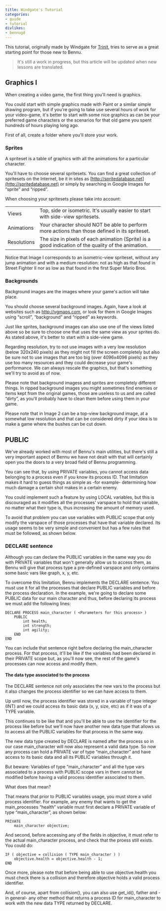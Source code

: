 ```yaml
---
title: Windgate's Tutorial
categories:
- guide
- tutorial
divlikes:
- bennugd
---
```



This tutorial, originally made by Windgate for [Trinit](https://trinit.es/), tries to serve as a great starting point for those new to Bennu.

> It's still a work in progress, but this article will be updated when new lessons are translated.

## Graphics I

When creating a video game, the first thing you'll need is graphics.

You could start with simple graphics made with Paint or a similar simple drawing program, but if you're going to take use several hours of work for your video-game, it's better to start with some nice graphics as can be your preferred game characters or the scenarios for that old game you spent hundreds of hours playing long ago.

First of all, create a folder where you'll store your work.

### Sprites

A spriteset is a table of graphics with all the animations for a particular character.

You'll have to choose several spritesets. You can find a great collection of spritesets on the Internet, be it in sites as [http://spritedatabase.net](http://spritedatabase.net) or simply by searching in Google Images for “sprite” and “ripped”.

When choosing your spritesets please take into account:

|||
|---|---|
| Views | Top, side or isometric. It's usually easier to start with side-view spritesets. |
| Animations | Your character should NOT be able to perform more actions than those defined in its spriteset. |
| Resolutions | The size in pixels of each animation (Sprite) is a good indication of the quality of the animation. |

Notice that Image I corresponds to an isometric-view spriteset, without any jump animation and with a medium resolution: not as high as that found in Street Fighter II nor as low as that found in the first Super Mario Bros.

### Backgrounds

Background images are the images where your game's action will take place.

You should choose several background images. Again, have a look at websites such as http://vgmaps.com, or look for them in Google Images using “scroll”, “background” and “ripped” as keywords.

Just like sprites, background images can also use one of the views listed above so be sure to choose one that uses the same view as your sprites do. As stated above, it's better to start with a side-view game.

Regarding resolution, try to not use images with a very low resolution (below 320x240 pixels) as they might not fill the screen completely but also be sure not to use images that are too big (over 4096x4096 pixels) as they use too many resources and they could decrease your game's performance. We can always rescale the graphics, but that's something we'll try to avoid as of now.

Please note that background imagess and sprites are completely different things. In ripped background images you might sometimes find enemies or items kept from the original games, those are useless to us and are called “dirty”, as you'll probably have to clean them before using them in your game.

Please note that in Image 2 can be a top-view background image, at a somewhat low resolution and that can be considered dirty if your idea is to make a game where the bushes can be cut down.

## PUBLIC

We've already worked with most of Bennu's main utilities, but there's still a very important aspect of Bennu we have not dealt with that will certainly open you the doors to a very broad field of Bennu programming.

You can see that, by using PRIVATE variables, you cannot access data belonging to a process even if you know its process ID. That limitation makes it hard to guess things as simple as -for example- determining how much damage a certain shot makes in a certain enemy.

You could implement such a feature by using LOCAL variables, but this is discouraged as it modifies all the processes' varspace to hold that variable, no matter what their type is, thus increasing the amount of memory used.

To avoid that problem you can use variables with PUBLIC scope that only modify the varspace of those processes that have that variable declared. Its usage seems to be very simple and convenient but has a few rules that must be followed, as shown below.


### DECLARE sentence

Although you can declare the PUBLIC variables in the same way you do with PRIVATE variables that won't generally allow us to access them, as Bennu will give that process type a pre-defined varspace and only contains some basic vars like graph, x, y, etc.

To overcome this limitation, Bennu implements the DECLARE sentence. You must use it for all the processes that declare PUBLIC variables and before the process declaration. In the example, we're going to declare some PUBLIC data for our main character and thus, before declaring its process we must add the following lines:

```
DECLARE PROCESS main_character ( <Parameters for this process> )
    PUBLIC
        int health;
        int strength;
        int agility;
    END
END
```

You can include that sentence right before declaring the main_character process. For that process, it'll be like if the variables had been declared in their PRIVATE scope but, as you'll now see, the rest of the game's processes can now access and modify them.

#### The data type associated to the process

The DECLARE sentence not only associates the new vars to the process but it also changes the process identifier so we can have access to them.

Up until now, the process identifier was stored in a variable of type integer (INT) and we could access its basic data (x, y, size, etc) as if it was of a TYPE variable.

This continues to be like that and you'll be able to use the identifier for the process like before but we'll now have another new data type that allows us to access all the PUBLIC variables for that process in the same way.

The new data type created by DECLARE is named after the process so in our case main_character will now also represent a valid data type. So now any process can hold a PRIVATE var of type “main_character” and have access to its basic data and all its PUBLIC variables through it.

But beware: Variables of type “main_character” and all the type vars associated to a process with PUBLIC scope vars in them cannot be modified before having a valid process identifier associated to them.

What does that mean?

That means that prior to PUBLIC variables usage, you must store a valid process identifier. For example, any enemy that wants to get the main_processes “health” variable must first declare a PRIVATE variable of type “main_character”, as shown below:

```
PRIVATE
    main_character objective;
```

And second, before accessing any of the fields in objective, it must refer to the actual main_character process, and check that the proess still exists. You could do:

```
IF ( objective = collision ( TYPE main_character ) )
    objective.health = objective.health - 1;
END
```

Once more, please note that before being able to use objective.health you must check there is a collision and therefore objective holds a valid process identifier.

And, of course, apart from collision(), you can also use get_id(), father and -in general- any other method that returns a process ID for main_character to work with the new data TYPE returned by DECLARE.
